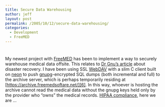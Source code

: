 ```yaml
---
title: Secure Data Warehousing
author: jeff
layout: post
permalink: /2005/10/12/secure-data-warehousing/
categories:
  - Development
  - FreeMED
---
```

# 

My newest project with [FreeMED][1] has been to implement a way to securely warehouse medical data offsite. This relates to [Dr Gnu’s article][2] about disaster recovery. I have been using SSL [WebDAV][3] with a slim C client built on [neon][4] to push [gnupg][5]-encrypted SQL dumps (both incremental and full) to the archive server, which is perhaps temporarily residing at [https://archive.freemedsoftare.net/][6]. In this way, whoever is hosting the archive cannot read the medical data without the gnupg keys held only by the provider who “owns” the medical records. [HIPAA compliance][7], here we are …

 [1]: http://freemedsoftware.org/
 [2]: http://drgnu.blogspot.com/2005/10/disaster-planning.html
 [3]: http://www.webdav.org/
 [4]: http://www.webdav.org/neon/
 [5]: http://www.gnupg.org/
 [6]: https://archive.freemedsoftware.net/
 [7]: http://www.aapsonline.org/confiden/survcomm.htm